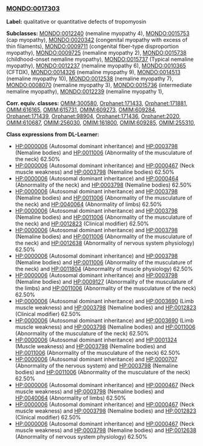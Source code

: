 
### [MONDO:0017303](http://purl.obolibrary.org/obo/MONDO_0017303)
**Label:** qualitative or quantitative defects of tropomyosin

**Subclasses:** [MONDO:0012240](http://purl.obolibrary.org/obo/MONDO_0012240) (nemaline myopathy 4), [MONDO:0015753](http://purl.obolibrary.org/obo/MONDO_0015753) (cap myopathy), [MONDO:0020342](http://purl.obolibrary.org/obo/MONDO_0020342) (congenital myopathy with excess of thin filaments), [MONDO:0009711](http://purl.obolibrary.org/obo/MONDO_0009711) (congenital fiber-type disproportion myopathy), [MONDO:0009725](http://purl.obolibrary.org/obo/MONDO_0009725) (nemaline myopathy 2), [MONDO:0015738](http://purl.obolibrary.org/obo/MONDO_0015738) (childhood-onset nemaline myopathy), [MONDO:0015737](http://purl.obolibrary.org/obo/MONDO_0015737) (Typical nemaline myopathy), [MONDO:0012237](http://purl.obolibrary.org/obo/MONDO_0012237) (nemaline myopathy 6), [MONDO:0010365](http://purl.obolibrary.org/obo/MONDO_0010365) (CFTDX), [MONDO:0014326](http://purl.obolibrary.org/obo/MONDO_0014326) (nemaline myopathy 9), [MONDO:0014513](http://purl.obolibrary.org/obo/MONDO_0014513) (nemaline myopathy 10), [MONDO:0012538](http://purl.obolibrary.org/obo/MONDO_0012538) (nemaline myopathy 7), [MONDO:0008070](http://purl.obolibrary.org/obo/MONDO_0008070) (nemaline myopathy 3), [MONDO:0015736](http://purl.obolibrary.org/obo/MONDO_0015736) (intermediate nemaline myopathy), [MONDO:0012239](http://purl.obolibrary.org/obo/MONDO_0012239) (nemaline myopathy 1), 

**Corr. equiv. classes:** [OMIM:300580](http://purl.obolibrary.org/obo/OMIM_300580), [Orphanet:171433](http://www.orpha.net/ORDO/Orphanet_171433), [Orphanet:171881](http://www.orpha.net/ORDO/Orphanet_171881), [OMIM:616165](http://purl.obolibrary.org/obo/OMIM_616165), [OMIM:615731](http://purl.obolibrary.org/obo/OMIM_615731), [OMIM:609273](http://purl.obolibrary.org/obo/OMIM_609273), [OMIM:609284](http://purl.obolibrary.org/obo/OMIM_609284), [Orphanet:171439](http://www.orpha.net/ORDO/Orphanet_171439), [Orphanet:98904](http://www.orpha.net/ORDO/Orphanet_98904), [Orphanet:171436](http://www.orpha.net/ORDO/Orphanet_171436), [Orphanet:2020](http://www.orpha.net/ORDO/Orphanet_2020), [OMIM:610687](http://purl.obolibrary.org/obo/OMIM_610687), [OMIM:256030](http://purl.obolibrary.org/obo/OMIM_256030), [OMIM:161800](http://purl.obolibrary.org/obo/OMIM_161800), [OMIM:609285](http://purl.obolibrary.org/obo/OMIM_609285), [OMIM:255310](http://purl.obolibrary.org/obo/OMIM_255310), 

**Class expressions from DL-Learner:**

- [HP:0000006](http://purl.obolibrary.org/obo/HP_0000006) (Autosomal dominant inheritance) and [HP:0003798](http://purl.obolibrary.org/obo/HP_0003798) (Nemaline bodies) and [HP:0011006](http://purl.obolibrary.org/obo/HP_0011006) (Abnormality of the musculature of the neck) 62.50%
- [HP:0000006](http://purl.obolibrary.org/obo/HP_0000006) (Autosomal dominant inheritance) and [HP:0000467](http://purl.obolibrary.org/obo/HP_0000467) (Neck muscle weakness) and [HP:0003798](http://purl.obolibrary.org/obo/HP_0003798) (Nemaline bodies) 62.50%
- [HP:0000006](http://purl.obolibrary.org/obo/HP_0000006) (Autosomal dominant inheritance) and [HP:0000464](http://purl.obolibrary.org/obo/HP_0000464) (Abnormality of the neck) and [HP:0003798](http://purl.obolibrary.org/obo/HP_0003798) (Nemaline bodies) 62.50%
- [HP:0000006](http://purl.obolibrary.org/obo/HP_0000006) (Autosomal dominant inheritance) and [HP:0003798](http://purl.obolibrary.org/obo/HP_0003798) (Nemaline bodies) and [HP:0011006](http://purl.obolibrary.org/obo/HP_0011006) (Abnormality of the musculature of the neck) and [HP:0040064](http://purl.obolibrary.org/obo/HP_0040064) (Abnormality of limbs) 62.50%
- [HP:0000006](http://purl.obolibrary.org/obo/HP_0000006) (Autosomal dominant inheritance) and [HP:0003798](http://purl.obolibrary.org/obo/HP_0003798) (Nemaline bodies) and [HP:0011006](http://purl.obolibrary.org/obo/HP_0011006) (Abnormality of the musculature of the neck) and [HP:0012823](http://purl.obolibrary.org/obo/HP_0012823) (Clinical modifier) 62.50%
- [HP:0000006](http://purl.obolibrary.org/obo/HP_0000006) (Autosomal dominant inheritance) and [HP:0003798](http://purl.obolibrary.org/obo/HP_0003798) (Nemaline bodies) and [HP:0011006](http://purl.obolibrary.org/obo/HP_0011006) (Abnormality of the musculature of the neck) and [HP:0012638](http://purl.obolibrary.org/obo/HP_0012638) (Abnormality of nervous system physiology) 62.50%
- [HP:0000006](http://purl.obolibrary.org/obo/HP_0000006) (Autosomal dominant inheritance) and [HP:0003798](http://purl.obolibrary.org/obo/HP_0003798) (Nemaline bodies) and [HP:0011006](http://purl.obolibrary.org/obo/HP_0011006) (Abnormality of the musculature of the neck) and [HP:0011804](http://purl.obolibrary.org/obo/HP_0011804) (Abnormality of muscle physiology) 62.50%
- [HP:0000006](http://purl.obolibrary.org/obo/HP_0000006) (Autosomal dominant inheritance) and [HP:0003798](http://purl.obolibrary.org/obo/HP_0003798) (Nemaline bodies) and [HP:0009127](http://purl.obolibrary.org/obo/HP_0009127) (Abnormality of the musculature of the limbs) and [HP:0011006](http://purl.obolibrary.org/obo/HP_0011006) (Abnormality of the musculature of the neck) 62.50%
- [HP:0000006](http://purl.obolibrary.org/obo/HP_0000006) (Autosomal dominant inheritance) and [HP:0003690](http://purl.obolibrary.org/obo/HP_0003690) (Limb muscle weakness) and [HP:0003798](http://purl.obolibrary.org/obo/HP_0003798) (Nemaline bodies) and [HP:0012823](http://purl.obolibrary.org/obo/HP_0012823) (Clinical modifier) 62.50%
- [HP:0000006](http://purl.obolibrary.org/obo/HP_0000006) (Autosomal dominant inheritance) and [HP:0003690](http://purl.obolibrary.org/obo/HP_0003690) (Limb muscle weakness) and [HP:0003798](http://purl.obolibrary.org/obo/HP_0003798) (Nemaline bodies) and [HP:0011006](http://purl.obolibrary.org/obo/HP_0011006) (Abnormality of the musculature of the neck) 62.50%
- [HP:0000006](http://purl.obolibrary.org/obo/HP_0000006) (Autosomal dominant inheritance) and [HP:0001324](http://purl.obolibrary.org/obo/HP_0001324) (Muscle weakness) and [HP:0003798](http://purl.obolibrary.org/obo/HP_0003798) (Nemaline bodies) and [HP:0011006](http://purl.obolibrary.org/obo/HP_0011006) (Abnormality of the musculature of the neck) 62.50%
- [HP:0000006](http://purl.obolibrary.org/obo/HP_0000006) (Autosomal dominant inheritance) and [HP:0000707](http://purl.obolibrary.org/obo/HP_0000707) (Abnormality of the nervous system) and [HP:0003798](http://purl.obolibrary.org/obo/HP_0003798) (Nemaline bodies) and [HP:0011006](http://purl.obolibrary.org/obo/HP_0011006) (Abnormality of the musculature of the neck) 62.50%
- [HP:0000006](http://purl.obolibrary.org/obo/HP_0000006) (Autosomal dominant inheritance) and [HP:0000467](http://purl.obolibrary.org/obo/HP_0000467) (Neck muscle weakness) and [HP:0003798](http://purl.obolibrary.org/obo/HP_0003798) (Nemaline bodies) and [HP:0040064](http://purl.obolibrary.org/obo/HP_0040064) (Abnormality of limbs) 62.50%
- [HP:0000006](http://purl.obolibrary.org/obo/HP_0000006) (Autosomal dominant inheritance) and [HP:0000467](http://purl.obolibrary.org/obo/HP_0000467) (Neck muscle weakness) and [HP:0003798](http://purl.obolibrary.org/obo/HP_0003798) (Nemaline bodies) and [HP:0012823](http://purl.obolibrary.org/obo/HP_0012823) (Clinical modifier) 62.50%
- [HP:0000006](http://purl.obolibrary.org/obo/HP_0000006) (Autosomal dominant inheritance) and [HP:0000467](http://purl.obolibrary.org/obo/HP_0000467) (Neck muscle weakness) and [HP:0003798](http://purl.obolibrary.org/obo/HP_0003798) (Nemaline bodies) and [HP:0012638](http://purl.obolibrary.org/obo/HP_0012638) (Abnormality of nervous system physiology) 62.50%


